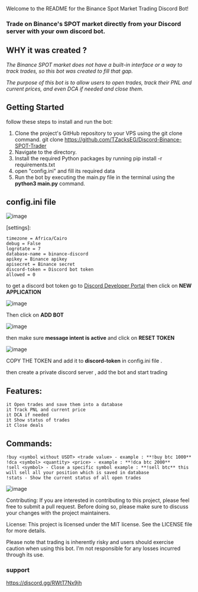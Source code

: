 Welcome to the README for the Binance Spot Market Trading Discord Bot! 

### Trade on Binance's SPOT market directly from your Discord server with your own discord bot. 

## WHY it was created ?
_The Binance SPOT market does not have a built-in interface or a way to track trades, so this bot was created to fill that gap._

_The purpose of this bot is to allow users to open trades, track their PNL and current prices, and even DCA if needed and close them._

## Getting Started
follow these steps to install and run the bot:

1. Clone the project's GitHub repository to your VPS using the git clone command. git clone https://github.com/TZacksEG/Discord-Binance-SPOT-Trader
2. Navigate to the <Discord-Binance-SPOT-Trader> directory.
3. Install the required Python packages by running pip install -r requirements.txt
4. open "config.ini" and fill its required data 
5. Run the bot by executing the main.py file in the terminal using the **python3 main.py** command.

## config.ini file 
![image](https://user-images.githubusercontent.com/106902748/221427059-9be287ba-a56d-417e-b1af-a8689a0e14f9.png)


[settings]:

    timezone = Africa/Cairo
    debug = False
    logrotate = 7
    database-name = binance-discord
    apikey = Binance apikey
    apisecret = Binance secret
    discord-token = Discord bot token
    allowed = 0


to get a discord bot token go to [Discord Developer Portal](https://discord.com/developers/applications)
then click on **NEW APPLICATION**

![image](https://user-images.githubusercontent.com/106902748/221427406-5e14b25a-9167-4ecc-ba45-5c24259b3a42.png)

Then click on **ADD BOT**

![image](https://user-images.githubusercontent.com/106902748/221427482-ad26da36-5f5e-452d-b627-01add29a3eaf.png)

then make sure **message intent is active** and click on **RESET TOKEN**

![image](https://user-images.githubusercontent.com/106902748/221427602-617c4dbb-f908-4c6d-bb3e-41bb8a438567.png)


COPY THE TOKEN and add it to **discord-token** in config.ini file .

then create a private discord server , add the bot and start trading

## Features:

    it Open trades and save them into a database
    it Track PNL and current price
    it DCA if needed
    it Show status of trades
    it Close deals



## Commands:
    
    !buy <symbol without USDT> <trade value> - example : **!buy btc 1000**
    !dca <symbol> <quantity> <price> - example : **!dca btc 2000**
    !sell <symbol> - Close a specific symbol example : **!sell btc** this will sell all your position which is saved in database
    !stats - Show the current status of all open trades

![image](https://user-images.githubusercontent.com/106902748/221428152-a8e7538d-add8-4277-bd6a-2d1e644fb6d4.png)


Contributing:
If you are interested in contributing to this project, please feel free to submit a pull request. Before doing so, please make sure to discuss your changes with the project maintainers.

License:
This project is licensed under the MIT license. See the LICENSE file for more details.


Please note that trading is inherently risky and users should exercise caution when using this bot. 
I'm not responsible for any losses incurred through its use.

### support

https://discord.gg/RWtT7Nx9jh
